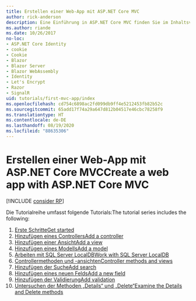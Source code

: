 ```yaml
---
title: Erstellen einer Web-App mit ASP.NET Core MVC
author: rick-anderson
description: Eine Einführung in ASP.NET Core MVC finden Sie im Inhaltsverzeichnis.
ms.author: riande
ms.date: 10/26/2017
no-loc:
- ASP.NET Core Identity
- cookie
- Cookie
- Blazor
- Blazor Server
- Blazor WebAssembly
- Identity
- Let's Encrypt
- Razor
- SignalR
uid: tutorials/first-mvc-app/index
ms.openlocfilehash: cd754c6898ac2fd099db9ff4e5212453fb82b52c
ms.sourcegitcommit: 65add17f74a29a647d812b04517e46cbc78258f9
ms.translationtype: HT
ms.contentlocale: de-DE
ms.lasthandoff: 08/19/2020
ms.locfileid: "88635306"
---
```

# <a name="create-a-web-app-with-aspnet-core-mvc"></a><span data-ttu-id="4553a-103">Erstellen einer Web-App mit ASP.NET Core MVC</span><span class="sxs-lookup"><span data-stu-id="4553a-103">Create a web app with ASP.NET Core MVC</span></span>

[!INCLUDE [consider RP](~/includes/razor.md)]

<span data-ttu-id="4553a-104">Die Tutorialreihe umfasst folgende Tutorials:</span><span class="sxs-lookup"><span data-stu-id="4553a-104">The tutorial series includes the following:</span></span>

1. [<span data-ttu-id="4553a-105">Erste Schritte</span><span class="sxs-lookup"><span data-stu-id="4553a-105">Get started</span></span>](start-mvc.md)
1. [<span data-ttu-id="4553a-106">Hinzufügen eines Controllers</span><span class="sxs-lookup"><span data-stu-id="4553a-106">Add a controller</span></span>](adding-controller.md)
1. [<span data-ttu-id="4553a-107">Hinzufügen einer Ansicht</span><span class="sxs-lookup"><span data-stu-id="4553a-107">Add a view</span></span>](adding-view.md)
1. [<span data-ttu-id="4553a-108">Hinzufügen eines Modells</span><span class="sxs-lookup"><span data-stu-id="4553a-108">Add a model</span></span>](adding-model.md)
1. [<span data-ttu-id="4553a-109">Arbeiten mit SQL Server LocalDB</span><span class="sxs-lookup"><span data-stu-id="4553a-109">Work with SQL Server LocalDB</span></span>](working-with-sql.md)
1. [<span data-ttu-id="4553a-110">Controllermethoden und -ansichten</span><span class="sxs-lookup"><span data-stu-id="4553a-110">Controller methods and views</span></span>](controller-methods-views.md)
1. [<span data-ttu-id="4553a-111">Hinzufügen der Suche</span><span class="sxs-lookup"><span data-stu-id="4553a-111">Add search</span></span>](search.md)
1. [<span data-ttu-id="4553a-112">Hinzufügen eines neuen Felds</span><span class="sxs-lookup"><span data-stu-id="4553a-112">Add a new field</span></span>](new-field.md)
1. [<span data-ttu-id="4553a-113">Hinzufügen der Validierung</span><span class="sxs-lookup"><span data-stu-id="4553a-113">Add validation</span></span>](validation.md)
1. [<span data-ttu-id="4553a-114">Untersuchen der Methoden „Details“ und „Delete“</span><span class="sxs-lookup"><span data-stu-id="4553a-114">Examine the Details and Delete methods</span></span>](details.md)
